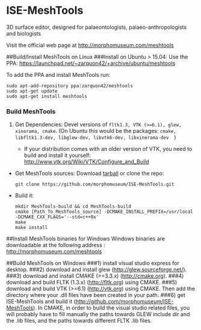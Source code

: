 # ISE-MeshTools
3D surface editor, designed for palaeontologists, palaeo-anthropologists and biologists

Visit the official web page at http://morphomuseum.com/meshtools


##Build/Install MeshTools on Linux
###Install on Ubuntu > 15.04:
Use the PPA: https://launchpad.net/~zarquon42/+archive/ubuntu/meshtools
    
To add the PPA and install MeshTools run:

    
    sudo apt-add-repository ppa:zarquon42/meshtools
    sudo apt-get update
    sudo apt-get install meshtools
    
    
### Build MeshTools

1. Get Dependencies: Devel versions of ```fltk1.3, VTK (>=6.1), glew, xinerama, cmake```. (On Ubuntu this would be the packages:   ```cmake, libfltk1.3-dev, libglew-dev, libvtk6-dev, libxinerama-dev  ```)


      * If your distribution comes with an older version of VTK, you need to build and install it yourself: http://www.vtk.org/Wiki/VTK/Configure_and_Build
* Get MeshTools sources: Download [tarball](https://github.com/morphomuseum/ISE-MeshTools/archive/master.zip) or clone the repo:
  
  ```git clone https://github.com/morphomuseum/ISE-MeshTools.git```
* Build it:
 
  ```
  mkdir MeshTools-build && cd MeshTools-build
  cmake [Path_To_MeshTools_source] -DCMAKE_INSTALL_PREFIX=/usr/local -DCMAKE_CXX_FLAGS='--std=c++0x'
  make 
  make install
   ```

##Install MeshTools binaries for Windows 
Windows binaries are downloadable at the following address : http://morphomuseum.com/meshtools 
  
##Build MeshTools on Windows
###1) install visual studio express for desktop.
###2) download and install glew (http://glew.sourceforge.net/). 
###3) download and install CMAKE (>=3.3.x) (http://cmake.org).
###4) download and build FLTK (1.3.x) (http://fltk.org) using CMAKE. 
###5) download and build VTK (>=6.1) (http://vtk.org) using CMAKE. Then add the directory where your .dll files have been created in your path.
###6) get ISE-MeshTools and build it (http://github.com/morphomuseum/ISE-MeshTools). In CMAKE, in order to build the visual studio related files, you will probably have to fill manually the paths towards GLEW include dir and the .lib files, and the paths towards different FLTK .lib files.

    
    
    
